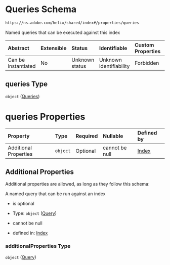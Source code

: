 # Queries Schema

```txt
https://ns.adobe.com/helix/shared/index#/properties/queries
```

Named queries that can be executed against this index

| Abstract            | Extensible | Status         | Identifiable            | Custom Properties | Additional Properties | Access Restrictions | Defined In                                                      |
| :------------------ | :--------- | :------------- | :---------------------- | :---------------- | :-------------------- | :------------------ | :-------------------------------------------------------------- |
| Can be instantiated | No         | Unknown status | Unknown identifiability | Forbidden         | Allowed               | none                | [index.schema.json\*](index.schema.json "open original schema") |

## queries Type

`object` ([Queries](index-properties-queries.md))

# queries Properties

| Property              | Type     | Required | Nullable       | Defined by                                                                                                                    |
| :-------------------- | :------- | :------- | :------------- | :---------------------------------------------------------------------------------------------------------------------------- |
| Additional Properties | `object` | Optional | cannot be null | [Index](index-properties-queries-query.md "https://ns.adobe.com/helix/shared/query#/properties/queries/additionalProperties") |

## Additional Properties

Additional properties are allowed, as long as they follow this schema:

A named query that can be run against an index

*   is optional

*   Type: `object` ([Query](index-properties-queries-query.md))

*   cannot be null

*   defined in: [Index](index-properties-queries-query.md "https://ns.adobe.com/helix/shared/query#/properties/queries/additionalProperties")

### additionalProperties Type

`object` ([Query](index-properties-queries-query.md))
